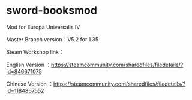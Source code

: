 # sword-booksmod
Mod for Europa Universalis IV

Master Branch version：V5.2 for 1.35

Steam Workshop link：

English Version ：https://steamcommunity.com/sharedfiles/filedetails/?id=846671075

Chinese Version ：https://steamcommunity.com/sharedfiles/filedetails/?id=1184867552
